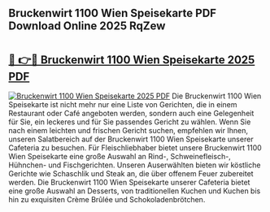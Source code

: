 ## Bruckenwirt 1100 Wien Speisekarte PDF Download Online 2025 RqZew

# <h2><a href="http://gc5s5v6.nevu.top/?p=Bruckenwirt+1100+Wien+Speisekarte">🔗 👉🔴 Bruckenwirt 1100 Wien Speisekarte 2025 PDF</a></h2>

[![Bruckenwirt 1100 Wien Speisekarte 2025 PDF](https://i.imgur.com/dBaPXMq.png)](http://gc5s5v6.nevu.top/?p=Bruckenwirt+1100+Wien+Speisekarte)
Die Bruckenwirt 1100 Wien Speisekarte ist nicht mehr nur eine Liste von Gerichten, die in einem Restaurant oder Café angeboten werden, sondern auch eine Gelegenheit für Sie, ein leckeres und für Sie passendes Gericht zu wählen. Wenn Sie nach einem leichten und frischen Gericht suchen, empfehlen wir Ihnen, unseren Salatbereich auf der Bruckenwirt 1100 Wien Speisekarte unserer Cafeteria zu besuchen. Für Fleischliebhaber bietet unsere Bruckenwirt 1100 Wien Speisekarte eine große Auswahl an Rind-, Schweinefleisch-, Hühnchen- und Fischgerichten. Unseren Auserwählten bieten wir köstliche Gerichte wie Schaschlik und Steak an, die über offenem Feuer zubereitet werden. Die Bruckenwirt 1100 Wien Speisekarte unserer Cafeteria bietet eine große Auswahl an Desserts, von traditionellen Kuchen und Kuchen bis hin zu exquisiten Crème Brûlée und Schokoladenbrötchen.

